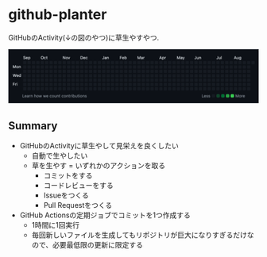 # github-planter

GitHubのActivity(↓の図のやつ)に草生やすやつ.

<img src="./github_activity_001.png" width="600px"/>



## Summary

* GitHubのActivityに草生やして見栄えを良くしたい
  * 自動で生やしたい
  * 草を生やす = いずれかのアクションを取る
    * コミットをする
    * コードレビューをする
    * Issueをつくる
    * Pull Requestをつくる
* GitHub Actionsの定期ジョブでコミットを1つ作成する
  * 1時間に1回実行
  * 毎回新しいファイルを生成してもリポジトリが巨大になりすぎるだけなので、必要最低限の更新に限定する
